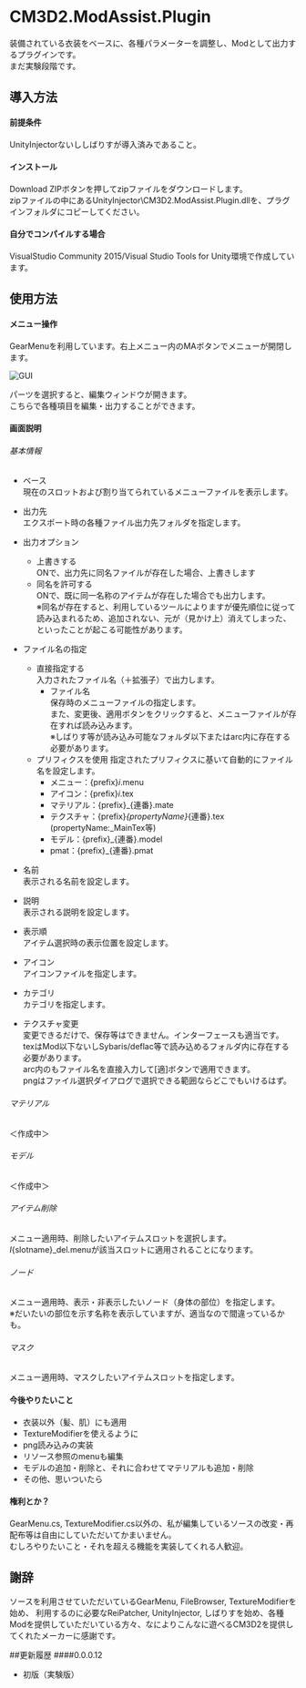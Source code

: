 ﻿# CM3D2.ModAssist.Plugin
装備されている衣装をベースに、各種パラメーターを調整し、Modとして出力するプラグインです。  
まだ実験段階です。  

## 導入方法
#### 前提条件  
UnityInjectorないししばりすが導入済みであること。

#### インストール  
Download ZIPボタンを押してzipファイルをダウンロードします。  
zipファイルの中にあるUnityInjector\CM3D2.ModAssist.Plugin.dllを、プラグインフォルダにコピーしてください。

#### 自分でコンパイルする場合  
VisualStudio Community 2015/Visual Studio Tools for Unity環境で作成しています。  

## 使用方法
#### メニュー操作
GearMenuを利用しています。右上メニュー内のMAボタンでメニューが開閉します。  

![GUI](http://i.imgur.com/dVzvWaS.jpg  "GUI")

パーツを選択すると、編集ウィンドウが開きます。  
こちらで各種項目を編集・出力することができます。

#### 画面説明
###### 基本情報
* ベース  
  現在のスロットおよび割り当てられているメニューファイルを表示します。  
  
* 出力先  
  エクスポート時の各種ファイル出力先フォルダを指定します。  

* 出力オプション  
  - 上書きする  
    ONで、出力先に同名ファイルが存在した場合、上書きします
  - 同名を許可する  
    ONで、既に同一名称のアイテムが存在した場合でも出力します。  
	※同名が存在すると、利用しているツールによりますが優先順位に従って読み込まれるため、追加されない、元が（見かけ上）消えてしまった、といったことが起こる可能性があります。

* ファイル名の指定  
  - 直接指定する  
    入力されたファイル名（＋拡張子）で出力します。
	+ ファイル名  
	  保存時のメニューファイルの指定します。  
	  また、変更後、適用ボタンをクリックすると、メニューファイルが存在すれば読み込みます。  
	  ※しばりす等が読み込み可能なフォルダ以下またはarc内に存在する必要があります。
  - プリフィクスを使用
    指定されたプリフィクスに基いて自動的にファイル名を設定します。  
	+ メニュー：{prefix}_i_.menu
	+ アイコン：{prefix}_i_.tex
    + マテリアル：{prefix}_{連番}.mate
    + テクスチャ：{prefix}_{propertyName}_{連番}.tex (propertyName:_MainTex等)
    + モデル：{prefix}_{連番}.model
    + pmat：{prefix}_{連番}.pmat

* 名前  
  表示される名前を設定します。

* 説明  
  表示される説明を設定します。

* 表示順  
  アイテム選択時の表示位置を設定します。

* アイコン  
  アイコンファイルを指定します。

* カテゴリ  
  カテゴリを指定します。

* テクスチャ変更  
  変更できるだけで、保存等はできません。インターフェースも適当です。  
  texはMod以下ないしSybaris/deflac等で読み込めるフォルダ内に存在する必要があります。  
  arc内のもファイル名を直接入力して[適]ボタンで適用できます。  
  pngはファイル選択ダイアログで選択できる範囲ならどこでもいけるはず。  

###### マテリアル
＜作成中＞

###### モデル
＜作成中＞

###### アイテム削除
メニュー適用時、削除したいアイテムスロットを選択します。  
_I_{slotname}_del.menuが該当スロットに適用されることになります。

###### ノード
メニュー適用時、表示・非表示したいノード（身体の部位）を指定します。  
※だいたいの部位を示す名称を表示していますが、適当なので間違っているかも。

###### マスク
メニュー適用時、マスクしたいアイテムスロットを指定します。  

#### 今後やりたいこと  
- 衣装以外（髪、肌）にも適用
- TextureModifierを使えるように
- png読み込みの実装
- リソース参照のmenuも編集
- モデルの追加・削除と、それに合わせてマテリアルも追加・削除
- その他、思いついたら

#### 権利とか？
GearMenu.cs, TextureModifier.cs以外の、私が編集しているソースの改変・再配布等は自由にしていただいてかまいません。  
むしろやりたいこと・それを超える機能を実装してくれる人歓迎。

## 謝辞
ソースを利用させていただいているGearMenu, FileBrowser, TextureModifierを始め、
利用するのに必要なReiPatcher, UnityInjector, しばりすを始め、各種Modを提供していただいている方々、なによりこんなに遊べるCM3D2を提供してくれたメーカーに感謝です。

##更新履歴
####0.0.0.12
* 初版（実験版）
